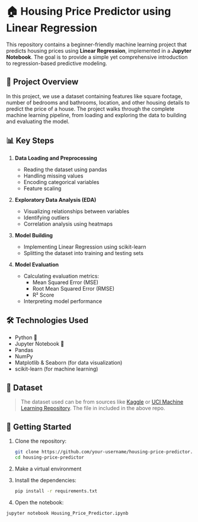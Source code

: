 # 🏠 Housing Price Predictor using Linear Regression

This repository contains a beginner-friendly machine learning project that predicts housing prices using **Linear Regression**, implemented in a **Jupyter Notebook**. The goal is to provide a simple yet comprehensive introduction to regression-based predictive modeling.

## 📌 Project Overview

In this project, we use a dataset containing features like square footage, number of bedrooms and bathrooms, location, and other housing details to predict the price of a house. The project walks through the complete machine learning pipeline, from loading and exploring the data to building and evaluating the model.

## 📊 Key Steps

1. **Data Loading and Preprocessing**
   - Reading the dataset using pandas
   - Handling missing values
   - Encoding categorical variables
   - Feature scaling

2. **Exploratory Data Analysis (EDA)**
   - Visualizing relationships between variables
   - Identifying outliers
   - Correlation analysis using heatmaps

3. **Model Building**
   - Implementing Linear Regression using scikit-learn
   - Splitting the dataset into training and testing sets

4. **Model Evaluation**
   - Calculating evaluation metrics:  
     - Mean Squared Error (MSE)  
     - Root Mean Squared Error (RMSE)  
     - R² Score
   - Interpreting model performance

## 🛠️ Technologies Used

- Python 🐍
- Jupyter Notebook 📒
- Pandas
- NumPy
- Matplotlib & Seaborn (for data visualization)
- scikit-learn (for machine learning)

## 📁 Dataset

> The dataset used can be from sources like [Kaggle](https://www.kaggle.com/) or [UCI Machine Learning Repository](https://archive.ics.uci.edu/). The file in included in the above repo.

## 🚀 Getting Started

1. Clone the repository:
   ```bash
   git clone https://github.com/your-username/housing-price-predictor.git
   cd housing-price-predictor

2. Make a virtual environment
   
3. Install the dependencies:
   ```bash
   pip install -r requirements.txt

4. Open the notebook:
 ```bash
 jupyter notebook Housing_Price_Predictor.ipynb
